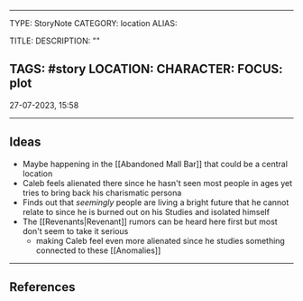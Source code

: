 
---
TYPE: StoryNote
CATEGORY: location
ALIAS:

TITLE: 
DESCRIPTION: ""

TAGS: #story
LOCATION:
CHARACTER: 
FOCUS: plot
---

27-07-2023, 15:58

---
## Ideas

- Maybe happening in the [[Abandoned Mall Bar]] that could be a central location
- Caleb feels alienated there since he hasn't seen most people in ages yet tries to bring back his charismatic persona
- Finds out that *seemingly* people are living a bright future that he cannot relate to since he is burned out on his Studies and isolated himself
- The [[Revenants|Revenant]] rumors can be heard here first but most don't seem to take it serious
	- making Caleb feel even more alienated since he studies something connected to these [[Anomalies]]





---
## References